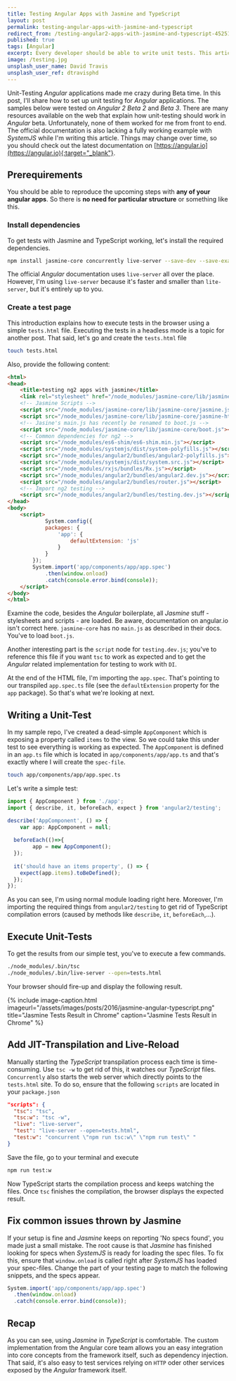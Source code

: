 ```yaml
---
title: Testing Angular Apps with Jasmine and TypeScript
layout: post
permalink: testing-angular-apps-with-jasmine-and-typescript
redirect_from: /testing-angular2-apps-with-jasmine-and-typescript-4525195f2412
published: true
tags: [Angular]
excerpt: Every developer should be able to write unit tests. This article explains how to write tests based on the popular testing framework Jasmine in combination with Angular and TypeScript.
image: /testing.jpg
unsplash_user_name: David Travis
unsplash_user_ref: dtravisphd
---
```


Unit-Testing *Angular* applications made me crazy during Beta time. In this post, I'll share how to set up unit testing for *Angular* applications. The samples below were tested on *Angular 2* *Beta 2* and *Beta 3*. There are many resources available on the web that explain how unit-testing should work in *Angular* beta. Unfortunately, none of them worked for me from front to end. The official documentation is also lacking a fully working example with *SystemJS* while I'm writing this article. Things may change over time, so you should check out the latest documentation on [https://angular.io](https://angular.io){:target="_blank"}.

## Prerequirements

You should be able to reproduce the upcoming steps with **any of your angular apps**. So there is **no need for particular structure** or something like this.

### Install dependencies

To get tests with Jasmine and TypeScript working, let's install the required dependencies.

```bash
npm install jasmine-core concurrently live-server --save-dev --save-exact

```

The official *Angular* documentation uses `live-server` all over the place. However, I'm using `live-server` because it's faster and smaller than `lite-server`, but it's entirely up to you.

### Create a test page

This introduction explains how to execute tests in the browser using a simple `tests.html` file. Executing the tests in a headless mode is a topic for another post. That said, let's go and create the `tests.html` file

```bash
touch tests.html

```

Also, provide the following content:

```html
<html>
<head>
    <title>testing ng2 apps with jasmine</title>
    <link rel="stylesheet" href="/node_modules/jasmine-core/lib/jasmine-core/jasmine.css">
    <!-- Jasmine Scripts -->
    <script src="/node_modules/jasmine-core/lib/jasmine-core/jasmine.js"></script>
    <script src="/node_modules/jasmine-core/lib/jasmine-core/jasmine-html.js"></script>
    <!-- Jasine's main.js has recently be renamed to boot.js -->
    <script src="/node_modules/jasmine-core/lib/jasmine-core/boot.js"></script>
    <!-- Common dependencies for ng2 -->
    <script src="/node_modules/es6-shim/es6-shim.min.js"></script>
    <script src="/node_modules/systemjs/dist/system-polyfills.js"></script>
    <script src="/node_modules/angular2/bundles/angular2-polyfills.js"></script>
    <script src="/node_modules/systemjs/dist/system.src.js"></script>
    <script src="/node_modules/rxjs/bundles/Rx.js"></script>
    <script src="/node_modules/angular2/bundles/angular2.dev.js"></script>
    <script src="/node_modules/angular2/bundles/router.js"></script>
    <!-- Import ng2 testing -->
    <script src="/node_modules/angular2/bundles/testing.dev.js"></script>
</head>
<body>
    <script>
            System.config({
            packages: {
                'app': {
                    defaultExtension: 'js'
                }
            }
        });
        System.import('app/components/app/app.spec')
            .then(window.onload)
            .catch(console.error.bind(console));
    </script>
</body>
</html>

```

Examine the code, besides the *Angular* boilerplate, all *Jasmine* stuff - stylesheets and scripts - are loaded. Be aware, documentation on angular.io isn't correct here. `jasmine-core` has no `main.js` as described in their docs. You've to load `boot.js`.

Another interesting part is the `script` node for `testing.dev.js`; you've to reference this file if you want `tsc` to work as expected and to get the *Angular* related implementation for testing to work with `DI`.

At the end of the HTML file, I'm importing the `app.spec`. That's pointing to our transpiled `app.spec.ts` file (see the `defaultExtension` property for the `app` package). So that's what we're looking at next.

## Writing a Unit-Test

In my sample repo, I've created a dead-simple `AppComponent` which is exposing a property called `items` to the view. So we could take this under test to see everything is working as expected. The `AppComponent` is defined in an `app.ts` file which is located in `app/components/app/app.ts` and that's exactly where I will create the `spec-file`.

```bash
touch app/components/app/app.spec.ts

```

Let's write a simple test:

```typescript
import { AppComponent } from './app';
import { describe, it, beforeEach, expect } from 'angular2/testing';

describe('AppComponent', () => {
    var app: AppComponent = null;
  
  beforeEach(()=>{
        app = new AppComponent();
  });
  
  it('should have an items property', () => {
    expect(app.items).toBeDefined();
  });
});

```

As you can see, I'm using normal module loading right here. Moreover, I'm importing the required things from `angular2/testing` to get rid of TypeScript compilation errors (caused by methods like `describe`, `it`, `beforeEach`,…).

## Execute Unit-Tests

To get the results from our simple test, you've to execute a few commands.

```bash
./node_modules/.bin/tsc
./node_modules/.bin/live-server --open=tests.html

```

Your browser should fire-up and display the following result.

{% include image-caption.html imageurl="/assets/images/posts/2016/jasmine-angular-typescript.png"
title="Jasmine Tests Result in Chrome" caption="Jasmine Tests Result in Chrome" %}

## Add JIT-Transpilation and Live-Reload

Manually starting the *TypeScript* transpilation process each time is time-consuming. Use `tsc -w` to get rid of this, it watches our *TypeScript* files. `Concurrently` also starts the web server which directly points to the `tests.html` site. To do so, ensure that the following `scripts` are located in your `package.json`

```json
"scripts": {
  "tsc": "tsc",
  "tsc:w": "tsc -w",
  "live": "live-server",
  "test": "live-server --open=tests.html",
  "test:w": "concurrent \"npm run tsc:w\" \"npm run test\" "
}

```

Save the file, go to your terminal and execute

```bash
npm run test:w

```

Now TypeScript starts the compilation process and keeps watching the files. Once `tsc` finishes the compilation, the browser displays the expected result.

## Fix common issues thrown by Jasmine

If your setup is fine and *Jasmine* keeps on reporting 'No specs found', you made just a small mistake. The root cause is that *Jasmine* has finished looking for specs when *SystemJS* is ready for loading the spec files. To fix this, ensure that `window.onload` is called right after *SystemJS* has loaded your spec-files. Change the part of your testing page to match the following snippets, and the specs appear.

```typescript
System.import('app/components/app/app.spec')
  .then(window.onload)
  .catch(console.error.bind(console));

```

## Recap

As you can see, using *Jasmine* in *TypeScript* is comfortable. The custom implementation from the Angular core team allows you an easy integration into core concepts from the framework itself, such as dependency injection. That said, it's also easy to test services relying on `HTTP` oder other services exposed by the *Angular* framework itself.
